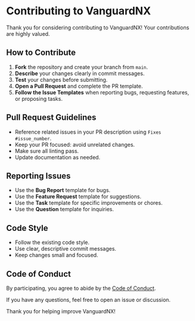# Contributing to VanguardNX

Thank you for considering contributing to VanguardNX! Your contributions are highly valued.

## How to Contribute

1. **Fork** the repository and create your branch from `main`.
2. **Describe** your changes clearly in commit messages.
3. **Test** your changes before submitting.
4. **Open a Pull Request** and complete the PR template.
5. **Follow the Issue Templates** when reporting bugs, requesting features, or proposing tasks.

## Pull Request Guidelines

- Reference related issues in your PR description using `Fixes #issue_number`.
- Keep your PR focused: avoid unrelated changes.
- Make sure all linting pass.
- Update documentation as needed.

## Reporting Issues

- Use the **Bug Report** template for bugs.
- Use the **Feature Request** template for suggestions.
- Use the **Task** template for specific improvements or chores.
- Use the **Question** template for inquiries.

## Code Style

- Follow the existing code style.
- Use clear, descriptive commit messages.
- Keep changes small and focused.

## Code of Conduct

By participating, you agree to abide by the [Code of Conduct](CODE_OF_CONDUCT.md).

If you have any questions, feel free to open an issue or discussion.

Thank you for helping improve VanguardNX!